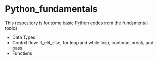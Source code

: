 # Python_fundamentals

This respository is for some basic Python codes from the fundamental topics
* Data Types
* Control flow: if_elif_else, for loop and while loop, continue, break, and pass
* Functions
